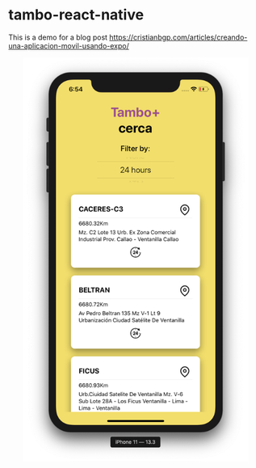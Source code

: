 # tambo-react-native

This is a demo for a blog post https://cristianbgp.com/articles/creando-una-aplicacion-movil-usando-expo/

<div align="center">
  <img src="/__docs__/final-screen.png" height="800px"/>
</div>
